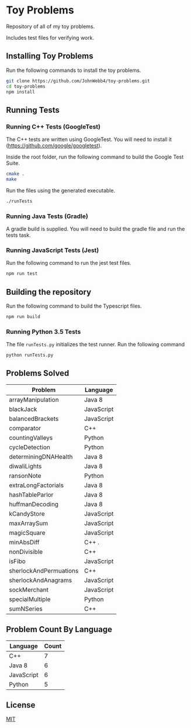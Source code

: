 # Toy Problems

Repository of all of my toy problems.

Includes test files for verifying work.

## Installing Toy Problems

Run the following commands to install the toy problems.

```sh
git clone https://github.com/JohnWebb4/toy-problems.git
cd toy-problems
npm install
```

## Running Tests

### Running C++ Tests (GoogleTest)

The C++ tests are written using GoogleTest. You will need to install it (https://github.com/google/googletest).

Inside the root folder, run the following command to build the Google Test Suite.

```sh
cmake .
make
```

Run the files using the generated executable.

```sh
./runTests
```

### Running Java Tests (Gradle)

A gradle build is supplied. You will need to build the gradle file and run the tests task.

### Running JavaScript Tests (Jest)

Run the following command to run the jest test files.

```sh
npm run test
```

## Building the repository

Run the following command to build the Typescript files.

```sh
npm run build
```

### Running Python 3.5 Tests

The file `runTests.py` initializes the test runner. Run the following command

```sh
python runTests.py
```

## Problems Solved

| Problem                | Language   |
| ---------------------- | ---------- |
| arrayManipulation      | Java 8     |
| blackJack              | JavaScript |
| balancedBrackets       | JavaScript |
| comparator             | C++        |
| countingValleys        | Python     |
| cycleDetection         | Python     |
| determiningDNAHealth   | Java 8     |
| diwaliLights           | Java 8     |
| ransonNote             | Python     |
| extraLongFactorials    | Java 8     |
| hashTableParlor        | Java 8     |
| huffmanDecoding        | Java 8     |
| kCandyStore            | JavaScript |
| maxArraySum            | JavaScript |
| magicSquare            | JavaScript |
| minAbsDiff             | C++ .      |
| nonDivisible           | C++        |
| isFibo                 | JavaScript |
| sherlockAndPermuations | C++        |
| sherlockAndAnagrams    | JavaScript |
| sockMerchant           | JavaScript |
| specialMultiple        | Python     |
| sumNSeries             | C++        |

## Problem Count By Language

| Language   | Count |
| ---------- | ----- |
| C++        | 7     |
| Java 8     | 6     |
| JavaScript | 6     |
| Python     | 5     |

## License

[MIT](/LICENSE)

